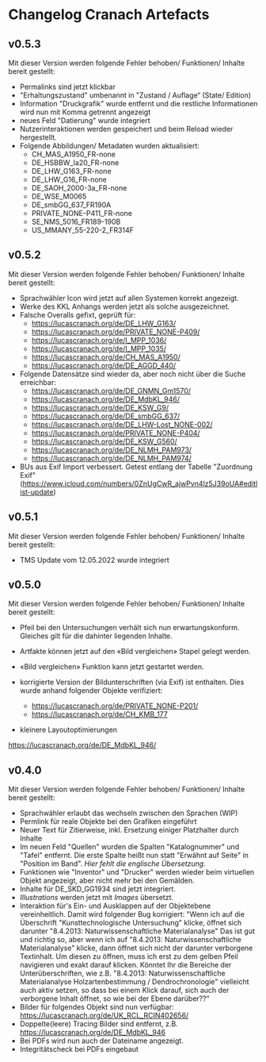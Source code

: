 # Changelog Cranach Artefacts

## v0.5.3
Mit dieser Version werden folgende Fehler behoben/ Funktionen/ Inhalte bereit gestellt:
- Permalinks sind jetzt klickbar
- "Erhaltungszustand" umbenannt in "Zustand / Auflage“ (State/ Edition) 
- Information "Druckgrafik" wurde entfernt und die restliche Informationen wird nun mit Komma getrennt angezeigt
- neues Feld "Datierung" wurde integriert
- Nutzerinteraktionen werden gespeichert und beim Reload wieder hergestellt.
- Folgende Abbildungen/ Metadaten wurden aktualisiert:
  - CH_MAS_A1950_FR-none
  - DE_HSBBW_Ia20_FR-none
  - DE_LHW_G163_FR-none
  - DE_LHW_G16_FR-none
  - DE_SAOH_2000-3a_FR-none
  - DE_WSE_M0065
  - DE_smbGG_637_FR190A
  - PRIVATE_NONE-P411_FR-none
  - SE_NMS_5016_FR189-190B
  - US_MMANY_55-220-2_FR314F
## v0.5.2
Mit dieser Version werden folgende Fehler behoben/ Funktionen/ Inhalte bereit gestellt:
- Sprachwähler Icon wird jetzt auf allen Systemen korrekt angezeigt.
- Werke des KKL Anhangs werden jetzt als solche ausgezeichnet.
- Falsche Overalls gefixt, geprüft für:
  - https://lucascranach.org/de/DE_LHW_G163/
  - https://lucascranach.org/de/PRIVATE_NONE-P409/
  - https://lucascranach.org/de/I_MPP_1036/
  - https://lucascranach.org/de/I_MPP_1035/
  - https://lucascranach.org/de/CH_MAS_A1950/
  - https://lucascranach.org/de/DE_AGGD_440/
- Folgende Datensätze sind wieder da, aber noch nicht über die Suche erreichbar:
  - https://lucascranach.org/de/DE_GNMN_Gm1570/
  - https://lucascranach.org/de/DE_MdbKL_946/
  - https://lucascranach.org/de/DE_KSW_G9/
  - https://lucascranach.org/de/DE_smbGG_637/
  - https://lucascranach.org/de/DE_LHW-Lost_NONE-002/
  - https://lucascranach.org/de/PRIVATE_NONE-P404/
  - https://lucascranach.org/de/DE_KSW_G560/
  - https://lucascranach.org/de/DE_NLMH_PAM973/
  - https://lucascranach.org/de/DE_NLMH_PAM974/
- BUs aus Exif Import verbessert. Getest entlang der Tabelle "Zuordnung Exif" (https://www.icloud.com/numbers/0ZnUgCwR_ajwPvn4lz5J39oUA#editlist-update)

## v0.5.1
Mit dieser Version werden folgende Fehler behoben/ Funktionen/ Inhalte bereit gestellt:
- TMS Update vom 12.05.2022 wurde integriert


## v0.5.0

Mit dieser Version werden folgende Fehler behoben/ Funktionen/ Inhalte bereit gestellt:
- Pfeil bei den Untersuchungen verhält sich nun erwartungskonform. Gleiches gilt für die dahinter liegenden Inhalte.
- Artfakte können jetzt auf den «Bild vergleichen» Stapel gelegt werden.
- «Bild vergleichen» Funktion kann jetzt gestartet werden.
- korrigierte Version der Bildunterschriften (via Exif) ist enthalten. Dies wurde anhand folgender Objekte verifiziert:
  - https://lucascranach.org/de/PRIVATE_NONE-P201/
  - https://lucascranach.org/de/CH_KMB_177

- kleinere Layoutoptimierungen

https://lucascranach.org/de/DE_MdbKL_946/

## v0.4.0
Mit dieser Version werden folgende Fehler behoben/ Funktionen/ Inhalte bereit gestellt:
- Sprachwähler erlaubt das wechseln zwischen den Sprachen (WIP)
- Permlink für reale Objekte bei den Grafiken eingeführt
- Neuer Text für Zitierweise, inkl. Ersetzung einiger Platzhalter durch Inhalte
- Im neuen Feld "Quellen" wurden die Spalten "Katalognummer" und "Tafel" entfernt. Die erste Spalte heißt nun statt "Erwähnt auf Seite" in "Position im Band". *Hier fehlt die englische Übersetzung*.
- Funktionen wie "Inventor" und "Drucker" werden wieder beim virtuellen Objekt angezeigt, aber nicht mehr bei den Gemälden.
- Inhalte für DE_SKD_GG1934 sind jetzt integriert.
- *Illustrations* werden jetzt mit *Images* übersetzt.
- Interaktion für's Ein- und Ausklappen auf der Objektebene vereinheitlich. Damit wird folgender Bug korrigiert: "Wenn ich auf die Überschrift "Kunsttechnologische Untersuchung" klicke, öffnet sich darunter "8.4.2013: Naturwissenschaftliche Materialanalyse" Das ist gut und richtig so, aber wenn ich auf "8.4.2013: Naturwissenschaftliche Materialanalyse" klicke, dann öffnet sich nicht der darunter verborgene Textinhalt. Um diesen zu öffnen, muss ich erst zu dem gelben Pfeil navigieren und exakt darauf klicken. Könntet Ihr die Bereiche der Unterüberschriften, wie z.B. "8.4.2013: Naturwissenschaftliche Materialanalyse Holzartenbestimmung / Dendrochronologie" vielleicht auch aktiv setzen, so dass bei einem Klick darauf, sich auch der verborgene Inhalt öffnet, so wie bei der Ebene darüber??" 
- Bilder für folgendes Objekt sind nun verfügbar: https://lucascranach.org/de/UK_RCL_RCIN402656/
- Doppelte(leere) Tracing Bilder sind entfernt, z.B. https://lucascranach.org/de/DE_MdbKL_946
- Bei PDFs wird nun auch der Dateiname angezeigt.
- Integritätscheck bei PDFs eingebaut